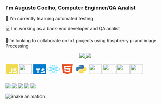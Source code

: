 ### I'm Augusto Coelho, Computer Enginner/QA Analist

🧪 I'm currently learning automated testing

💻 I'm working as a back-end developer and QA analist

🔭I’m looking to collaborate on IoT projects using Raspberry pi and image Processing

<div align="center">
  <a href="https://github.com/AugustoBaden">
  <img height="180em" src="https://github-readme-stats.vercel.app/api?username=AugustoBaden&show_icons=true&theme=dark&include_all_commits=true&count_private=true"/>
  <img height="180em" src="https://github-readme-stats.vercel.app/api/top-langs/?username=AugustoBaden&layout=compact&langs_count=7&theme=dark"/>
</div>
<div style="display: inline_block"><br>
  <img align="center" alt="Rafa-Js" height="30" width="40" src="https://raw.githubusercontent.com/devicons/devicon/master/icons/javascript/javascript-plain.svg">
  <img align="center" height="30" width="40" src="https://cdn.jsdelivr.net/gh/devicons/devicon/icons/nodejs/nodejs-plain.svg">
  <img align="center" alt="Rafa-Ts" height="30" width="40" src="https://raw.githubusercontent.com/devicons/devicon/master/icons/typescript/typescript-plain.svg">
  <img align="center" alt="Rafa-React" height="30" width="40" src="https://raw.githubusercontent.com/devicons/devicon/master/icons/react/react-original.svg">
  <img align="center" alt="Rafa-HTML" height="30" width="40" src="https://raw.githubusercontent.com/devicons/devicon/master/icons/html5/html5-original.svg">
  <img align="center" alt="Rafa-Python" height="30" width="40" src="https://raw.githubusercontent.com/devicons/devicon/master/icons/python/python-original.svg">
  
 <img align="center"  height="30" width="40" fill=white src="https://cdn.jsdelivr.net/gh/devicons/devicon/icons/selenium/selenium-original.svg" />
<img align="center"  height="30" width="40" fill=white  src="https://cdn.jsdelivr.net/gh/devicons/devicon/icons/express/express-original.svg" />
<img align="center"  height="30" width="40" src="https://cdn.jsdelivr.net/gh/devicons/devicon/icons/mysql/mysql-plain.svg" />
<img align="center"  height="30" width="40" src="https://cdn.jsdelivr.net/gh/devicons/devicon/icons/raspberrypi/raspberrypi-original.svg" />
          
          
           
  
          
          
 </div>
  
  ##
  
 <div> 
  <a href="https://www.youtube.com/channel/UC_-uuuZbY0AAt9CViNzvc-Q" target="_blank"><img src="https://img.shields.io/badge/YouTube-FF0000?style=for-the-badge&logo=youtube&logoColor=white" target="_blank"></a>
  <a href="https://instagram.com/acmimpisa" target="_blank"><img src="https://img.shields.io/badge/-Instagram-%23E4405F?style=for-the-badge&logo=instagram&logoColor=white" target="_blank"></a>
 	  <a href = "mailto:augusto.coelho.baden@gmail.com"><img src="https://img.shields.io/badge/-Gmail-%23333?style=for-the-badge&logo=gmail&logoColor=white" target="_blank"></a>
  <a href="https://www.linkedin.com/in/augusto-coelho-melo" target="_blank"><img src="https://img.shields.io/badge/-LinkedIn-%230077B5?style=for-the-badge&logo=linkedin&logoColor=white" target="_blank"></a> 
  <a href="https://t.me/AugustoOppenheimer" target="_blank"><img src="https://img.shields.io/badge/Telegram-2CA5E0?style=for-the-badge&logo=telegram&logoColor=white" target="_blank"></a> 
 
  ![Snake animation](https://github.com/AugustoBaden/AugustoBaden/blob/output/github-contribution-grid-snake.svg)
 
</div>
<!--
**AugustoBaden/AugustoBaden** is a ✨ _special_ ✨ repository because its `README.md` (this file) appears on your GitHub profile.

Here are some ideas to get you started:

- 🔭 I’m currently working on ...
- 🌱 I’m currently learning ...
- 👯 I’m looking to collaborate on ...
- 🤔 I’m looking for help with ...
- 💬 Ask me about ...
- 📫 How to reach me: ...
- 😄 Pronouns: ...
- ⚡ Fun fact: ...
-->


